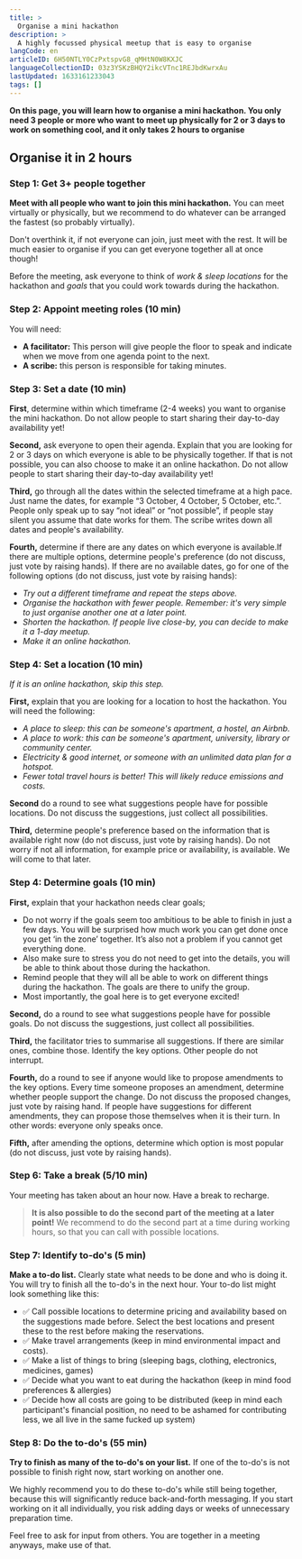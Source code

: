 ```yaml
---
title: >
  Organise a mini hackathon
description: >
  A highly focussed physical meetup that is easy to organise
langCode: en
articleID: 6H50NTLY0CzPxtspvG8_qMHtN0W8KXJC
languageCollectionID: 03z3YSKzBHQY2ikcVTnc1REJbdKwrxAu
lastUpdated: 1633161233043
tags: []
---
```


**On this page, you will learn how to organise a mini hackathon. You only need 3 people or more who want to meet up physically for 2 or 3 days to work on something cool, and it only takes 2 hours to organise**

## **Organise it in 2 hours**

### Step 1: Get 3+ people together

**Meet with all people who want to join this mini hackathon.** You can meet virtually or physically, but we recommend to do whatever can be arranged the fastest (so probably virtually).

Don't overthink it, if not everyone can join, just meet with the rest. It will be much easier to organise if you can get everyone together all at once though!

Before the meeting, ask everyone to think of _work & sleep locations_ for the hackathon and _goals_ that you could work towards during the hackathon.

### Step 2: Appoint meeting roles (10 min)

You will need:

-   **A facilitator:** This person will give people the floor to speak and indicate when we move from one agenda point to the next.
-   **A scribe:** this person is responsible for taking minutes.

### Step 3: Set a date (10 min)

**First**, determine within which timeframe (2-4 weeks) you want to organise the mini hackathon. Do not allow people to start sharing their day-to-day availability yet!

**Second,** ask everyone to open their agenda. Explain that you are looking for 2 or 3 days on which everyone is able to be physically together. If that is not possible, you can also choose to make it an online hackathon. Do not allow people to start sharing their day-to-day availability yet!

**Third,** go through all the dates within the selected timeframe at a high pace. Just name the dates, for example “3 October, 4 October, 5 October, etc.”. People only speak up to say “not ideal” or “not possible”, if people stay silent you assume that date works for them. The scribe writes down all dates and people's availability.

**Fourth,** determine if there are any dates on which everyone is available.If there are multiple options, determine people's preference (do not discuss, just vote by raising hands). If there are no available dates, go for one of the following options (do not discuss, just vote by raising hands):

-   _Try out a different timeframe and repeat the steps above._
-   _Organise the hackathon with fewer people. Remember: it's very simple to just organise another one at a later point._
-   _Shorten the hackathon. If people live close-by, you can decide to make it a 1-day meetup._
-   _Make it an online hackathon._

### Step 4: Set a location (10 min)

_If it is an online hackathon, skip this step._

**First,** explain that you are looking for a location to host the hackathon. You will need the following:

-   _A place to sleep: this can be someone's apartment, a hostel, an Airbnb._
-   _A place to work: this can be someone's apartment, university, library or community center._
-   _Electricity & good internet, or someone with an unlimited data plan for a hotspot._
-   _Fewer total travel hours is better! This will likely reduce emissions and costs._

**Second** do a round to see what suggestions people have for possible locations. Do not discuss the suggestions, just collect all possibilities.

**Third,** determine people's preference based on the information that is available right now (do not discuss, just vote by raising hands). Do not worry if not all information, for example price or availability, is available. We will come to that later.

### Step 4: Determine goals (10 min)

**First,** explain that your hackathon needs clear goals;

-   Do not worry if the goals seem too ambitious to be able to finish in just a few days. You will be surprised how much work you can get done once you get ‘in the zone’ together. It’s also not a problem if you cannot get everything done.
-   Also make sure to stress you do not need to get into the details, you will be able to think about those during the hackathon.
-   Remind people that they will all be able to work on different things during the hackathon. The goals are there to unify the group.
-   Most importantly, the goal here is to get everyone excited!

**Second,** do a round to see what suggestions people have for possible goals. Do not discuss the suggestions, just collect all possibilities.

**Third,** the facilitator tries to summarise all suggestions. If there are similar ones, combine those. Identify the key options. Other people do not interrupt.

**Fourth,** do a round to see if anyone would like to propose amendments to the key options. Every time someone proposes an amendment, determine whether people support the change. Do not discuss the proposed changes, just vote by raising hand. If people have suggestions for different amendments, they can propose those themselves when it is their turn. In other words: everyone only speaks once.

**Fifth,** after amending the options, determine which option is most popular (do not discuss, just vote by raising hands).

### Step 6: Take a break (5/10 min)

Your meeting has taken about an hour now. Have a break to recharge.

> **It is also possible to do the second part of the meeting at a later point!** We recommend to do the second part at a time during working hours, so that you can call with possible locations.

### Step 7: Identify to-do's (5 min)

**Make a to-do list.** Clearly state what needs to be done and who is doing it. You will try to finish all the to-do's in the next hour. Your to-do list might look something like this:

-   ✅ Call possible locations to determine pricing and availability based on the suggestions made before. Select the best locations and present these to the rest before making the reservations.
-   ✅ Make travel arrangements (keep in mind environmental impact and costs).
-   ✅ Make a list of things to bring (sleeping bags, clothing, electronics, medicines, games)
-   ✅ Decide what you want to eat during the hackathon (keep in mind food preferences & allergies)
-   ✅ Decide how all costs are going to be distributed (keep in mind each participant's financial position, no need to be ashamed for contributing less, we all live in the same fucked up system)

### Step 8: Do the to-do's (55 min)

**Try to finish as many of the to-do's on your list.** If one of the to-do's is not possible to finish right now, start working on another one.

We highly recommend you to do these to-do's while still being together, because this will significantly reduce back-and-forth messaging. If you start working on it all individually, you risk adding days or weeks of unnecessary preparation time.

Feel free to ask for input from others. You are together in a meeting anyways, make use of that.